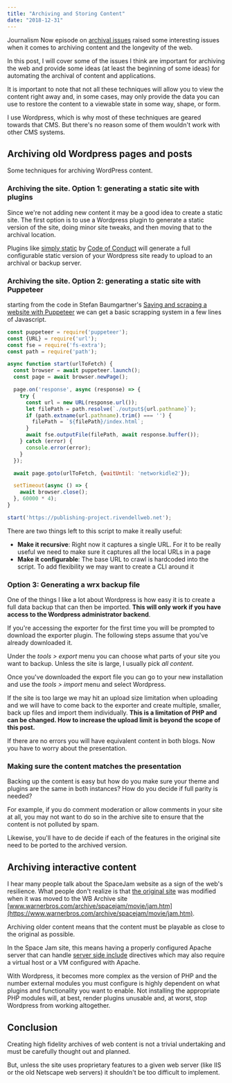```yaml
---
title: "Archiving and Storing Content"
date: "2018-12-31"
---
```


Journalism Now episode on [archival issues](https://itunes.apple.com/us/podcast/archive-issues/id380130877?i=1000084466768&mt=2) raised some interesting issues when it comes to archiving content and the longevity of the web.

In this post, I will cover some of the issues I think are important for archiving the web and provide some ideas (at least the beginning of some ideas) for automating the archival of content and applications.

It is important to note that not all these techniques will allow you to view the content right away and, in some cases, may only provide the data you can use to restore the content to a viewable state in some way, shape, or form.

I use Wordpress, which is why most of these techniques are geared towards that CMS. But there's no reason some of them wouldn't work with other CMS systems.

## Archiving old Wordpress pages and posts

Some techniques for archiving WordPress content.

### Archiving the site. Option 1: generating a static site with plugins

Since we're not adding new content it may be a good idea to create a static site. The first option is to use a Wordpress plugin to generate a static version of the site, doing minor site tweaks, and then moving that to the archival location.

Plugins like [simply static](https://wordpress.org/plugins/simply-static/) by [Code of Conduct](https://www.codeofconduct.co/) will generate a full configurable static version of your Wordpress site ready to upload to an archival or backup server.

### Archiving the site. Option 2: generating a static site with Puppeteer

starting from the code in Stefan Baumgartner's [Saving and scraping a website with Puppeteer](https://fettblog.eu/scraping-with-puppeteer/) we can get a basic scrapping system in a few lines of Javascript.

```js
const puppeteer = require('puppeteer');
const {URL} = require('url');
const fse = require('fs-extra');
const path = require('path');

async function start(urlToFetch) {
  const browser = await puppeteer.launch();
  const page = await browser.newPage();

  page.on('response', async (response) => {
    try {
      const url = new URL(response.url());
      let filePath = path.resolve(`./output${url.pathname}`);
      if (path.extname(url.pathname).trim() === '') {
        filePath = `${filePath}/index.html`;
      }
      await fse.outputFile(filePath, await response.buffer());
    } catch (error) {
      console.error(error);
    }
  });

  await page.goto(urlToFetch, {waitUntil: 'networkidle2'});

  setTimeout(async () => {
    await browser.close();
  }, 60000 * 4);
}

start('https://publishing-project.rivendellweb.net');
```

There are two things left to this script to make it really useful:

- **Make it recursive**: Right now it captures a single URL. For it to be really useful we need to make sure it captures all the local URLs in a page
- **Make it configurable**: The base URL to crawl is hardcoded into the script. To add flexibility we may want to create a CLI around it

### Option 3: Generating a wrx backup file

One of the things I like a lot about Wordpress is how easy it is to create a full data backup that can then be imported. **This will only work if you have access to the Wordpress administrator backend**.

If you're accessing the exporter for the first time you will be prompted to download the exporter plugin. The following steps assume that you've already downloaded it.

Under the _tools > export_ menu you can choose what parts of your site you want to backup. Unless the site is large, I usually pick _all content_.

Once you've downloaded the export file you can go to your new installation and use the _tools > import_ menu and select Wordpress.

If the site is too large we may hit an upload size limitation when uploading and we will have to come back to the exporter and create multiple, smaller, back up files and import them individually. **This is a limitation of PHP and can be changed. How to increase the upload limit is beyond the scope of this post.**

If there are no errors you will have equivalent content in both blogs. Now you have to worry about the presentation.

### Making sure the content matches the presentation

Backing up the content is easy but how do you make sure your theme and plugins are the same in both instances? How do you decide if full parity is needed?

For example, if you do comment moderation or allow comments in your site at all, you may not want to do so in the archive site to ensure that the content is not polluted by spam.

Likewise, you'll have to de decide if each of the features in the original site need to be ported to the archived version.

## Archiving interactive content

I hear many people talk about the SpaceJam website as a sign of the web's resilience. What people don't realize is that [the original site](http://spacejam.com/) was modified when it was moved to the WB Archive site [www.warnerbros.com/archive/spacejam/movie/jam.htm](https://www.warnerbros.com/archive/spacejam/movie/jam.htm).

Archiving older content means that the content must be playable as close to the original as possible.

In the Space Jam site, this means having a properly configured Apache server that can handle [server side include](https://httpd.apache.org/docs/2.4/howto/ssi.html) directives which may also require a virtual host or a VM configured with Apache.

With Wordpress, it becomes more complex as the version of PHP and the number external modules you must configure is highly dependent on what plugins and functionality you want to enable. Not installing the appropriate PHP modules will, at best, render plugins unusable and, at worst, stop Wordpress from working altogether.

## Conclusion

Creating high fidelity archives of web content is not a trivial undertaking and must be carefully thought out and planned.

But, unless the site uses proprietary features to a given web server (like IIS or the old Netscape web servers) it shouldn't be too difficult to implement.
